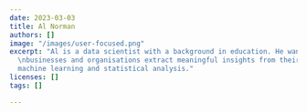 ```yaml
---
date: 2023-03-03
title: Al Norman
authors: []
image: "/images/user-focused.png"
excerpt: "Al is a data scientist with a background in education. He wants to help
  \nbusinesses and organisations extract meaningful insights from their \ndata, through
  machine learning and statistical analysis."
licenses: []
tags: []

---
```

